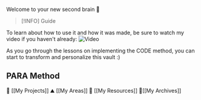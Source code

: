 Welcome to your new second brain 👋

> [!INFO] Guide
> 
To learn about how to use it and how it was made, be sure to watch my video if you haven't already:
![Video](https://youtu.be/445yxZbj4H4)

As you go through the lessons on implementing the CODE method, you can start to transform and personalize this vault :)
## PARA Method
🚧 [[My Projects]]
⛰ [[My Areas]]
📝 [[My Resources]]
📂[[My Archives]]
